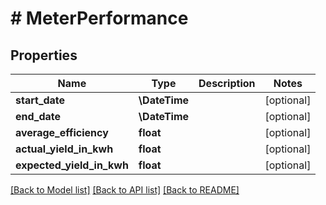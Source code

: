 # # MeterPerformance

## Properties

Name | Type | Description | Notes
------------ | ------------- | ------------- | -------------
**start_date** | **\DateTime** |  | [optional]
**end_date** | **\DateTime** |  | [optional]
**average_efficiency** | **float** |  | [optional]
**actual_yield_in_kwh** | **float** |  | [optional]
**expected_yield_in_kwh** | **float** |  | [optional]

[[Back to Model list]](../../README.md#models) [[Back to API list]](../../README.md#endpoints) [[Back to README]](../../README.md)
